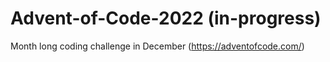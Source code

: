 # Advent-of-Code-2022 (in-progress)

Month long coding challenge in December (https://adventofcode.com/)
